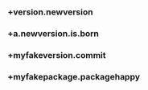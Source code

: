 
### +version.newversion
### +a.newversion.is.born
### +myfakeversion.commit
### +myfakepackage.packagehappy
